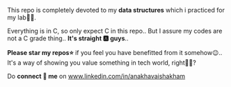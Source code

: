 This repo is completely devoted to my **data structures** which i practiced for my lab👩‍💻.

Everything is in C, so only expect C in this repo.. But I assure my codes are not a C grade thing.. **It's straight 🅰️ guys**..

**Please star my repos⭐** if you feel you have benefitted from it somehow😉.. It's a way of showing you value something in tech world, right💁‍♀️?

Do **connect 🔗 me** on www.linkedin.com/in/anakhavaishakham
